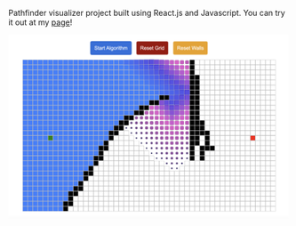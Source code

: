 Pathfinder visualizer project built using React.js and Javascript. You can try it out at my [page](http://cesarcamacho.me/pathfinder-react/)!

![Pathfinder Demo](./src/images/pathfinderscreenshot.png)
